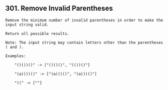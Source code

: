 ## 301\. Remove Invalid Parentheses

    Remove the minimum number of invalid parentheses in order to make the input string valid. 
    
    Return all possible results.
    
    Note: The input string may contain letters other than the parentheses ( and ).
    
    Examples:
    
        "()())()" -> ["()()()", "(())()"]
        
        "(a)())()" -> ["(a)()()", "(a())()"]
        
        ")(" -> [""]
        
 